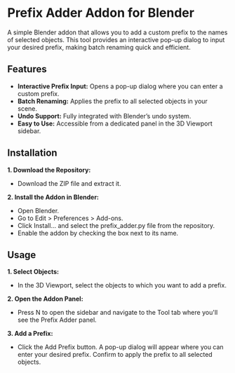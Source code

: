 # Prefix Adder Addon for Blender

A simple Blender addon that allows you to add a custom prefix to the names of selected objects. This tool provides an interactive pop-up dialog to input your desired prefix, making batch renaming quick and efficient.

## Features

- **Interactive Prefix Input:** Opens a pop-up dialog where you can enter a custom prefix.
- **Batch Renaming:** Applies the prefix to all selected objects in your scene.
- **Undo Support:** Fully integrated with Blender’s undo system.
- **Easy to Use:** Accessible from a dedicated panel in the 3D Viewport sidebar.

## Installation

**1. Download the Repository:**
   - Download the ZIP file and extract it.
   
**2. Install the Addon in Blender:**
  - Open Blender.
  - Go to Edit > Preferences > Add-ons.
  - Click Install... and select the prefix_adder.py file from the repository.
  - Enable the addon by checking the box next to its name.

 ## Usage
**1. Select Objects:**
- In the 3D Viewport, select the objects to which you want to add a prefix.

**2. Open the Addon Panel:**
- Press N to open the sidebar and navigate to the Tool tab where you'll see the Prefix Adder panel.

**3. Add a Prefix:**
- Click the Add Prefix button. A pop-up dialog will appear where you can enter your desired prefix. Confirm to apply the prefix to all selected objects.
